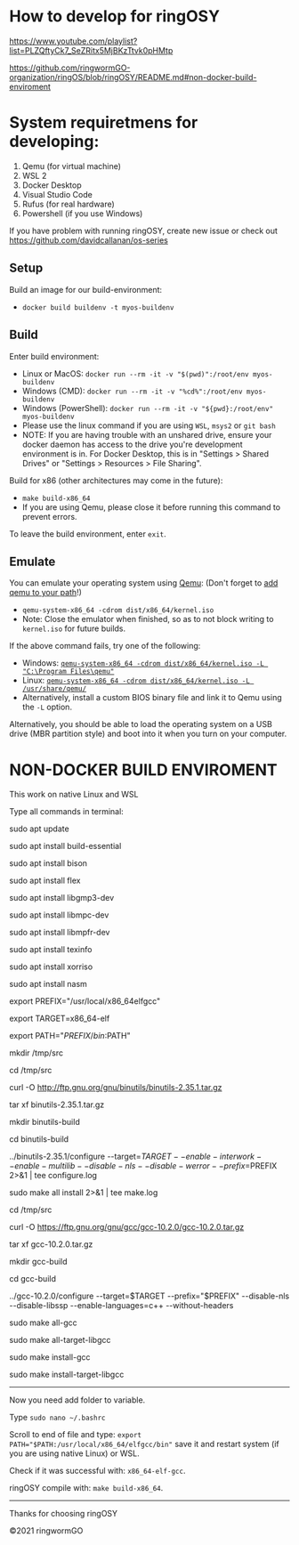 
# How to develop for ringOSY
https://www.youtube.com/playlist?list=PLZQftyCk7_SeZRitx5MjBKzTtvk0pHMtp

https://github.com/ringwormGO-organization/ringOS/blob/ringOSY/README.md#non-docker-build-enviroment

# System requiretmens for developing:
  1. Qemu (for virtual machine)
  2. WSL 2
  3. Docker Desktop
  4. Visual Studio Code
  5. Rufus (for real hardware)
  6. Powershell (if you use Windows)
  
If you have problem with running ringOSY, create new issue or check out https://github.com/davidcallanan/os-series


## Setup

Build an image for our build-environment:
 - `docker build buildenv -t myos-buildenv`

## Build

Enter build environment:
 - Linux or MacOS: `docker run --rm -it -v "$(pwd)":/root/env myos-buildenv`
 - Windows (CMD): `docker run --rm -it -v "%cd%":/root/env myos-buildenv`
 - Windows (PowerShell): `docker run --rm -it -v "${pwd}:/root/env" myos-buildenv`
 - Please use the linux command if you are using `WSL`, `msys2` or `git bash`
 - NOTE: If you are having trouble with an unshared drive, ensure your docker daemon has access to the drive you're development environment is in. For Docker Desktop, this is in "Settings > Shared Drives" or "Settings > Resources > File Sharing".

Build for x86 (other architectures may come in the future):
 - `make build-x86_64`
 - If you are using Qemu, please close it before running this command to prevent errors.

To leave the build environment, enter `exit`.

## Emulate

You can emulate your operating system using [Qemu](https://www.qemu.org/): (Don't forget to [add qemu to your path](https://dev.to/whaleshark271/using-qemu-on-windows-10-home-edition-4062#:~:text=2.-,Add%20Qemu%20path%20to%20environment%20variables%20settings,-Copy%20the%20Qemu)!)

 - `qemu-system-x86_64 -cdrom dist/x86_64/kernel.iso`
 - Note: Close the emulator when finished, so as to not block writing to `kernel.iso` for future builds.

If the above command fails, try one of the following:
 - Windows: [`qemu-system-x86_64 -cdrom dist/x86_64/kernel.iso -L "C:\Program Files\qemu"`](https://stackoverflow.com/questions/66266448/qemu-could-not-load-pc-bios-bios-256k-bin)
 - Linux: [`qemu-system-x86_64 -cdrom dist/x86_64/kernel.iso -L /usr/share/qemu/`](https://unix.stackexchange.com/questions/134893/cannot-start-kvm-vm-because-missing-bios)
 - Alternatively, install a custom BIOS binary file and link it to Qemu using the `-L` option.

Alternatively, you should be able to load the operating system on a USB drive (MBR partition style) and boot into it when you turn on your computer.


# NON-DOCKER BUILD ENVIROMENT
This work on native Linux and WSL

Type all commands in terminal:

sudo apt update

sudo apt install build-essential

sudo apt install bison

sudo apt install flex

sudo apt install libgmp3-dev

sudo apt install libmpc-dev

sudo apt install libmpfr-dev

sudo apt install texinfo

sudo apt install xorriso

sudo apt install nasm

export PREFIX="/usr/local/x86_64elfgcc"

export TARGET=x86_64-elf

export PATH="$PREFIX/bin:$PATH"

mkdir /tmp/src

cd /tmp/src

curl -O http://ftp.gnu.org/gnu/binutils/binutils-2.35.1.tar.gz

tar xf binutils-2.35.1.tar.gz

mkdir binutils-build

cd binutils-build

../binutils-2.35.1/configure --target=$TARGET --enable-interwork --enable-multilib --disable-nls --disable-werror --prefix=$PREFIX 2>&1 | tee configure.log

sudo make all install 2>&1 | tee make.log

cd /tmp/src

curl -O https://ftp.gnu.org/gnu/gcc/gcc-10.2.0/gcc-10.2.0.tar.gz

tar xf gcc-10.2.0.tar.gz

mkdir gcc-build

cd gcc-build

../gcc-10.2.0/configure --target=$TARGET --prefix="$PREFIX" --disable-nls --disable-libssp --enable-languages=c++ --without-headers

sudo make all-gcc

sudo make all-target-libgcc

sudo make install-gcc

sudo make install-target-libgcc

-----------

Now you need add folder to variable.

Type ```sudo nano ~/.bashrc```

Scroll to end of file and type: ```export PATH="$PATH:/usr/local/x86_64/elfgcc/bin"``` save it and restart system (if you are using native Linux) or WSL.

Check if it was successful with: ```x86_64-elf-gcc```.

ringOSY compile with: ```make build-x86_64```.

_________

Thanks for choosing ringOSY

©2021 ringwormGO
